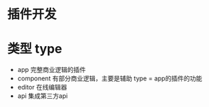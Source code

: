 # 插件开发

# 类型 type
- app 完整商业逻辑的插件
- component 有部分商业逻辑，主要是辅助 type = app的插件的功能
- editor 在线编辑器
- api 集成第三方api